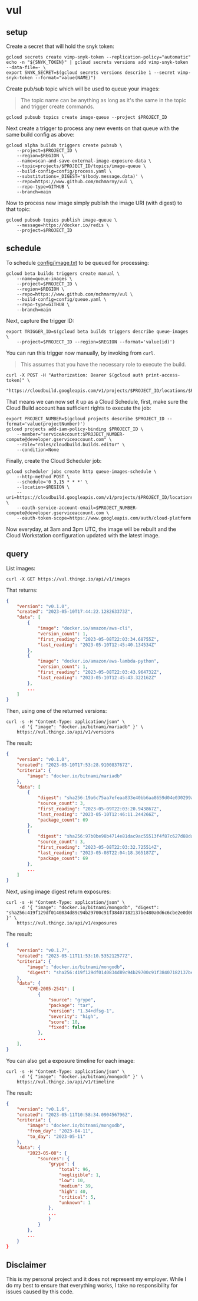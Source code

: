 # vul

## setup

Create a secret that will hold the snyk token:

```shell
gcloud secrets create vimp-snyk-token --replication-policy="automatic"
echo -n "${SNYK_TOKEN}" | gcloud secrets versions add vimp-snyk-token --data-file=- \
export SNYK_SECRET=$(gcloud secrets versions describe 1 --secret vimp-snyk-token --format="value(NAME)")
```

Create pub/sub topic which will be used to queue your images: 

> The topic name can be anything as long as it's the same in the topic and trigger create commands.

```shell
gcloud pubsub topics create image-queue --project $PROJECT_ID
```

Next create a trigger to process any new events on that queue with the same build config as above: 

```shell
gcloud alpha builds triggers create pubsub \
    --project=$PROJECT_ID \
    --region=$REGION \
    --name=scan-and-save-external-image-exposure-data \
    --topic=projects/$PROJECT_ID/topics/image-queue \
    --build-config=config/process.yaml \
    --substitutions=_DIGEST='$(body.message.data)' \
    --repo=https://www.github.com/mchmarny/vul \
    --repo-type=GITHUB \
    --branch=main
```

Now to process new image simply publish the image URI (with digest) to that topic:

```shell
gcloud pubsub topics publish image-queue \
    --message=https://docker.io/redis \
    --project=$PROJECT_ID
```

## schedule 

To schedule [config/image.txt](config/image.txt) to be queued for processing: 

```shell
gcloud beta builds triggers create manual \
    --name=queue-images \
    --project=$PROJECT_ID \
    --region=$REGION \
    --repo=https://www.github.com/mchmarny/vul \
    --build-config=config/queue.yaml \
    --repo-type=GITHUB \
    --branch=main
```

Next, capture the trigger ID:

```shell
export TRIGGER_ID=$(gcloud beta builds triggers describe queue-images \
    --project=$PROJECT_ID --region=$REGION --format='value(id)')
```

You can run this trigger now manually, by invoking from `curl`. 

> This assumes that you have the necessary role to execute the build.

```shell
curl -X POST -H "Authorization: Bearer $(gcloud auth print-access-token)" \
     "https://cloudbuild.googleapis.com/v1/projects/$PROJECT_ID/locations/$REGION/triggers/$TRIGGER_ID:run"
```

That means we can now set it up as a Cloud Schedule, first, make sure the Cloud Build account has sufficient rights to execute the job:


```shell
export PROJECT_NUMBER=$(gcloud projects describe $PROJECT_ID --format='value(projectNumber)')
gcloud projects add-iam-policy-binding $PROJECT_ID \
    --member="serviceAccount:$PROJECT_NUMBER-compute@developer.gserviceaccount.com" \
    --role="roles/cloudbuild.builds.editor" \
    --condition=None
```

Finally, create the Cloud Scheduler job:

```shell
gcloud scheduler jobs create http queue-images-schedule \
    --http-method POST \
    --schedule='0 3,15 * * *' \
    --location=$REGION \
    --uri=https://cloudbuild.googleapis.com/v1/projects/$PROJECT_ID/locations/$REGION/triggers/$TRIGGER_ID:run \
    --oauth-service-account-email=$PROJECT_NUMBER-compute@developer.gserviceaccount.com \
    --oauth-token-scope=https://www.googleapis.com/auth/cloud-platform
```

Now everyday, at 3am and 3pm UTC, the image will be rebuilt and the Cloud Workstation configuration updated with the latest image.

## query 

List images:

```shell
curl -X GET https://vul.thingz.io/api/v1/images
```

That returns: 

```json
{
    "version": "v0.1.0",
    "created": "2023-05-10T17:44:22.128263373Z",
    "data": [
        {
            "image": "docker.io/amazon/aws-cli",
            "version_count": 1,
            "first_reading": "2023-05-08T22:03:34.68755Z",
            "last_reading": "2023-05-10T12:45:40.134534Z"
        },
        {
            "image": "docker.io/amazon/aws-lambda-python",
            "version_count": 1,
            "first_reading": "2023-05-08T22:03:43.964732Z",
            "last_reading": "2023-05-10T12:45:43.322162Z"
        },
        ...
    ]
}
```

Then, using one of the returned versions: 

```shell
curl -s -H "Content-Type: application/json" \
     -d '{ "image": "docker.io/bitnami/mariadb" }' \
    https://vul.thingz.io/api/v1/versions
```

The result: 

```json
{
    "version": "v0.1.0",
    "created": "2023-05-10T17:53:28.910083767Z",
    "criteria": {
        "image": "docker.io/bitnami/mariadb"
    },
    "data": [
        {
            "digest": "sha256:19a6c75aa7efeaa833e40bb6aa8659d04e030299a5b11e2db9345de752599db3",
            "source_count": 3,
            "first_reading": "2023-05-09T22:03:20.943867Z",
            "last_reading": "2023-05-10T12:46:11.244266Z",
            "package_count": 69
        },
        {
            "digest": "sha256:97b0be98b4714e81dac9ac55513f4f87c627d88da09d90c708229835124a8215",
            "source_count": 3,
            "first_reading": "2023-05-08T22:03:32.725514Z",
            "last_reading": "2023-05-08T22:04:18.365187Z",
            "package_count": 69
        },
        ...
    ]
}
```

Next, using image digest return exposures: 

```shell
curl -s -H "Content-Type: application/json" \
     -d '{ "image": "docker.io/bitnami/mongodb", "digest": "sha256:419f129df0140834d89c94b29700c91f38407182137be480a0d6c6cbe2e0d00a" }' \
    https://vul.thingz.io/api/v1/exposures
```

The result: 

```json
{
    "version": "v0.1.7",
    "created": "2023-05-11T11:53:10.535212577Z",
    "criteria": {
        "image": "docker.io/bitnami/mongodb",
        "digest": "sha256:419f129df0140834d89c94b29700c91f38407182137be480a0d6c6cbe2e0d00a"
    },
    "data": {
        "CVE-2005-2541": [
            {
                "source": "grype",
                "package": "tar",
                "version": "1.34+dfsg-1",
                "severity": "high",
                "score": 10,
                "fixed": false
            },
            ...
    ],
}
```

You can also get a exposure timeline for each image: 

```shell
curl -s -H "Content-Type: application/json" \
     -d '{ "image": "docker.io/bitnami/mongodb" }' \
    https://vul.thingz.io/api/v1/timeline
```

The result: 

```json
{
    "version": "v0.1.6",
    "created": "2023-05-11T10:58:34.090456796Z",
    "criteria": {
        "image": "docker.io/bitnami/mongodb",
        "from_day": "2023-04-11",
        "to_day": "2023-05-11"
    },
    "data": {
        "2023-05-08": {
            "sources": {
                "grype": {
                    "total": 96,
                    "negligible": 1,
                    "low": 10,
                    "medium": 39,
                    "high": 40,
                    "critical": 5,
                    "unknown": 1
                },
                ...
                }
            }
        },
        ...
    }
}
```

## Disclaimer

This is my personal project and it does not represent my employer. While I do my best to ensure that everything works, I take no responsibility for issues caused by this code.
